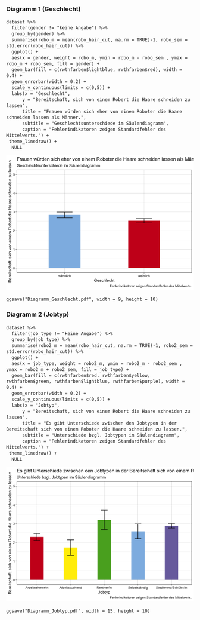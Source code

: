 ### Diagramm 1 (Geschlecht)

    dataset %>% 
      filter(gender != "keine Angabe") %>%
      group_by(gender) %>%
      summarise(robo_m = mean(robo_hair_cut, na.rm = TRUE)-1, robo_sem = std.error(robo_hair_cut)) %>% 
      ggplot() +
      aes(x = gender, weight = robo_m, ymin = robo_m - robo_sem , ymax = robo_m + robo_sem, fill = gender) +
      geom_bar(fill = c(rwthfarben$lightblue, rwthfarben$red), width = 0.4) +
      geom_errorbar(width = 0.2) +
      scale_y_continuous(limits = c(0,5)) +
      labs(x = "Geschlecht",
          y = "Bereitschaft, sich von einem Robert die Haare schneiden zu lassen",
          title = "Frauen würden sich eher von einem Roboter die Haare schneiden lassen als Männer.",
          subtitle = "Geschlechtsunterschiede im Säulendiagramm",
          caption = "Fehlerindikatoren zeigen Standardfehler des Mittelwerts.") +
     theme_linedraw() +
      NULL

![](Diagramme_DahmenFormannsWolters_files/figure-markdown_strict/unnamed-chunk-1-1.png)

    ggsave("Diagramm_Geschlecht.pdf", width = 9, height = 10)

### Diagramm 2 (Jobtyp)

    dataset %>% 
      filter(job_type != "keine Angabe") %>%
      group_by(job_type) %>%
      summarise(robo2_m = mean(robo_hair_cut, na.rm = TRUE)-1, robo2_sem = std.error(robo_hair_cut)) %>% 
      ggplot() +
      aes(x = job_type, weight = robo2_m, ymin = robo2_m - robo2_sem , ymax = robo2_m + robo2_sem, fill = job_type) +
      geom_bar(fill = c(rwthfarben$red, rwthfarben$yellow, rwthfarben$green, rwthfarben$lightblue, rwthfarben$purple), width = 0.4) +
      geom_errorbar(width = 0.2) +
      scale_y_continuous(limits = c(0,5)) +
      labs(x = "Jobtyp",
          y = "Bereitschaft, sich von einem Robert die Haare schneiden zu lassen",
          title = "Es gibt Unterschiede zwischen den Jobtypen in der Bereitschaft sich von einem Roboter die Haare schneiden zu lassen.",
          subtitle = "Unterschiede bzgl. Jobtypen im Säulendiagramm",
          caption = "Fehlerindikatoren zeigen Standardfehler des Mittelwerts.") +
     theme_linedraw() +
      NULL

![](Diagramme_DahmenFormannsWolters_files/figure-markdown_strict/unnamed-chunk-2-1.png)

    ggsave("Diagramm_Jobtyp.pdf", width = 15, height = 10)
